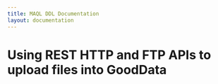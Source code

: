 ```yaml
---
title: MAQL DDL Documentation
layout: documentation
---
```


# Using REST HTTP and FTP APIs to upload files into GoodData

## 